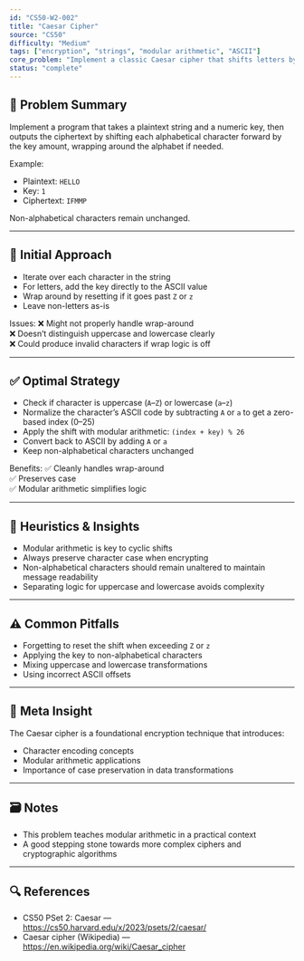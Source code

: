 ```yaml
---
id: "CS50-W2-002"
title: "Caesar Cipher"
source: "CS50"
difficulty: "Medium"
tags: ["encryption", "strings", "modular arithmetic", "ASCII"]
core_problem: "Implement a classic Caesar cipher that shifts letters by a user-specified key"
status: "complete"
---
```


## 🧩 Problem Summary 

Implement a program that takes a plaintext string and a numeric key, then outputs the ciphertext by shifting each alphabetical character forward by the key amount, wrapping around the alphabet if needed.

Example:
- Plaintext: `HELLO`
- Key: `1`
- Ciphertext: `IFMMP`

Non-alphabetical characters remain unchanged.

---

## 🚧 Initial Approach

- Iterate over each character in the string
- For letters, add the key directly to the ASCII value
- Wrap around by resetting if it goes past `Z` or `z`
- Leave non-letters as-is

Issues:
❌ Might not properly handle wrap-around  
❌ Doesn’t distinguish uppercase and lowercase clearly  
❌ Could produce invalid characters if wrap logic is off

---

## ✅ Optimal Strategy

- Check if character is uppercase (`A`–`Z`) or lowercase (`a`–`z`)
- Normalize the character’s ASCII code by subtracting `A` or `a` to get a zero-based index (0–25)
- Apply the shift with modular arithmetic: `(index + key) % 26`
- Convert back to ASCII by adding `A` or `a`
- Keep non-alphabetical characters unchanged

Benefits:
✅ Cleanly handles wrap-around  
✅ Preserves case  
✅ Modular arithmetic simplifies logic

---

## 🧠 Heuristics & Insights

- Modular arithmetic is key to cyclic shifts  
- Always preserve character case when encrypting  
- Non-alphabetical characters should remain unaltered to maintain message readability  
- Separating logic for uppercase and lowercase avoids complexity

---

## ⚠️ Common Pitfalls

- Forgetting to reset the shift when exceeding `Z` or `z`  
- Applying the key to non-alphabetical characters  
- Mixing uppercase and lowercase transformations  
- Using incorrect ASCII offsets

---

## 🧭 Meta Insight

The Caesar cipher is a foundational encryption technique that introduces:
- Character encoding concepts  
- Modular arithmetic applications  
- Importance of case preservation in data transformations

---

## 🗃️ Notes

- This problem teaches modular arithmetic in a practical context  
- A good stepping stone towards more complex ciphers and cryptographic algorithms

---

## 🔍 References

- CS50 PSet 2: Caesar — https://cs50.harvard.edu/x/2023/psets/2/caesar/
- Caesar cipher (Wikipedia) — https://en.wikipedia.org/wiki/Caesar_cipher